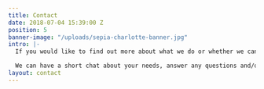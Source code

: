 ```yaml
---
title: Contact
date: 2018-07-04 15:39:00 Z
position: 5
banner-image: "/uploads/sepia-charlotte-banner.jpg"
intro: |-
  If you would like to find out more about what we do or whether we can be of help in what we have to offer, please do get in touch.

  We can have a short chat about your needs, answer any questions and/or arrange to meet. All messages are treated with absolute discretion.
layout: contact
---
```


